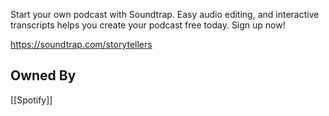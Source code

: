 Start your own podcast with Soundtrap. Easy audio editing, and interactive transcripts helps you create your podcast free today. Sign up now!

https://soundtrap.com/storytellers

## Owned By
[[Spotify]]
